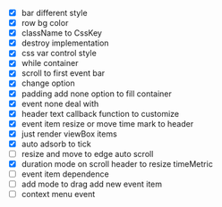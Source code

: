 - [x] bar different style
- [x] row bg color
- [x] className to CssKey
- [x] destroy implementation
- [x] css var control style
- [x] while container
- [x] scroll to first event bar
- [x] change option
- [x] padding add none option to fill container
- [x] event none deal with
- [x] header text callback function to customize
- [x] event item resize or move time mark to header
- [x] just render viewBox items
- [x] auto adsorb to tick
- [ ] resize and move to edge auto scroll
- [x] duration mode on scroll header to resize timeMetric
- [ ] event item dependence
- [ ] add mode to drag add new event item
- [ ] context menu event
